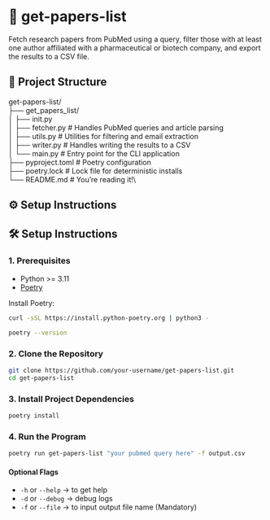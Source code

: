 # 📄 get-papers-list

Fetch research papers from PubMed using a query, filter those with at least one author affiliated with a pharmaceutical or biotech company, and export the results to a CSV file.

## 🧩 Project Structure

get-papers-list/ \
├── get_papers_list/ \
│   ├── init.py \
│   ├── fetcher.py # Handles PubMed queries and article parsing \
│   ├── utils.py # Utilities for filtering and email extraction \
│   ├── writer.py # Handles writing the results to a CSV \
│   └── main.py # Entry point for the CLI application \
├── pyproject.toml # Poetry configuration \
├── poetry.lock # Lock file for deterministic installs \
└── README.md # You’re reading it!\

## ⚙️ Setup Instructions

## 🛠️ Setup Instructions





### 1. Prerequisites

- Python >= 3.11
- [Poetry](https://python-poetry.org/docs/#installation)

Install Poetry:

```bash
curl -sSL https://install.python-poetry.org | python3 -
```
```bash
poetry --version
```

### 2. Clone the Repository
```bash
git clone https://github.com/your-username/get-papers-list.git
cd get-papers-list
```
### 3. Install Project Dependencies
```bash
poetry install
```

### 4. Run the Program
```bash
poetry run get-papers-list "your pubmed query here" -f output.csv
```
#### Optional Flags
- `-h` or `--help` -> to get help
- `-d` or `--debug` -> debug logs
- `-f` or `--file` -> to input output file name (Mandatory)